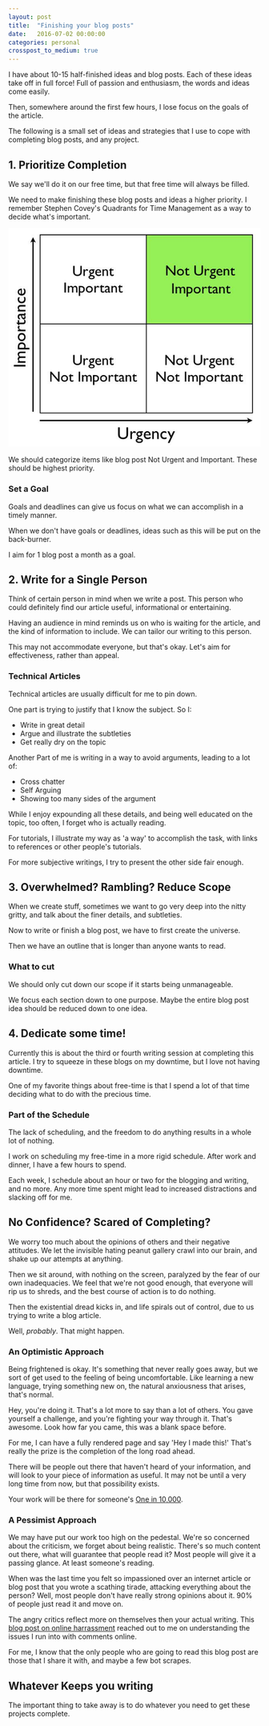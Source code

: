 ```yaml
---
layout: post
title:  "Finishing your blog posts"
date:   2016-07-02 00:00:00
categories: personal
crosspost_to_medium: true
---
```


I have about 10-15 half-finished ideas and blog posts. Each of these ideas take off in full force! Full of passion and enthusiasm, the words and ideas come easily.

Then, somewhere around the first few hours, I lose focus on the goals of the article.

The following is a small set of ideas and strategies that I use to cope with completing blog posts, and any project.


## 1. Prioritize Completion

We say we'll do it on our free time, but that free time will always be filled.

We need to make finishing these blog posts and ideas a higher priority. I remember Stephen Covey's Quadrants for Time Management as a way to decide what's important.

![Aim for Important and Not Urgent](/images/gtd_quadrant.jpg)

We should categorize items like blog post Not Urgent and Important. These should be highest priority.

### Set a Goal

Goals and deadlines can give us focus on what we can accomplish in a timely manner.

When we don't have goals or deadlines, ideas such as this will be put on the back-burner.

I aim for 1 blog post a month as a goal.



## 2. Write for a Single Person


Think of certain person in mind when we write a post. This person who could definitely find our article useful, informational or entertaining.

Having an audience in mind reminds us on who is waiting for the article, and the kind of information to include. We can tailor our writing to this person.

This may not accommodate everyone, but that's okay. Let's aim for effectiveness, rather than appeal.


### Technical Articles

Technical articles are usually difficult for me to pin down.

One part is trying to justify that I know the subject. So I:

* Write in great detail
* Argue and illustrate the subtleties
* Get really dry on the topic

Another Part of me is writing in a way to avoid arguments, leading to a lot of:

* Cross chatter
* Self Arguing
* Showing too many sides of the argument

While I enjoy expounding all these details, and being well educated on the topic, too often, I forget who is actually reading.

For tutorials, I illustrate my way as 'a way' to accomplish the task, with links to references or other people's tutorials.

For more subjective writings, I try to present the other side fair enough.



## 3. Overwhelmed? Rambling? Reduce Scope

When we create stuff, sometimes we want to go very deep into the nitty gritty, and talk about the finer details, and subtleties.

Now to write or finish a blog post, we have to first create the universe.

Then we have an outline that is longer than anyone wants to read.

### What to cut

We should only cut down our scope if it starts being unmanageable.

We focus each section down to one purpose. Maybe the entire blog post idea should be reduced down to one idea.



## 4. Dedicate some time!

Currently this is about the third or fourth writing session at completing this article. I try to squeeze in these blogs on my downtime, but I love not having downtime.

One of my favorite things about free-time is that I spend a lot of that time deciding what to do with the precious time.

### Part of the Schedule

The lack of scheduling, and the freedom to do anything results in a whole lot of nothing.

I work on scheduling my free-time in a more rigid schedule. After work and dinner, I have a few hours to spend.

Each week, I schedule about an hour or two for the blogging and writing, and no more. Any more time spent might lead to increased distractions and slacking off for me.

## No Confidence? Scared of Completing?

We worry too much about the opinions of others and their negative attitudes. We let the invisible hating peanut gallery crawl into our brain, and shake up our attempts at anything.

Then we sit around, with nothing on the screen, paralyzed by the fear of our own inadequacies. We feel that we're not good enough, that everyone will rip us to shreds, and the best course of action is to do nothing.

Then the existential dread kicks in, and life spirals out of control, due to us trying to write a blog article.

Well, *probably*. That might happen.

### An Optimistic Approach

Being frightened is okay. It's something that never really goes away, but we sort of get used to the feeling of being uncomfortable. Like learning a new language, trying something new on, the natural anxiousness that arises, that's normal.

Hey, you're doing it. That's a lot more to say than a lot of others. You gave yourself a challenge, and you're fighting your way through it. That's awesome. Look how far you came, this was a blank space before.

For me, I can have a fully rendered page and say 'Hey I made this!' That's really the prize is the completion of the long road ahead.

There will be people out there that haven't heard of your information, and will look to your piece of information as useful. It may not be until a very long time from now, but that possibility exists.

Your work will be there for someone's [One in 10,000](https://xkcd.com/1053/).

### A Pessimist Approach

We may have put our work too high on the pedestal. We're so concerned about the criticism, we forget about being realistic. There's so much content out there, what will guarantee that people read it? Most people will give it a passing glance. At least someone's reading. 

When was the last time you felt so impassioned over an internet article or blog post that you wrote a scathing tirade, attacking everything about the person? Well, most people don't have really strong opinions about it. 90% of people just read it and move on.

The angry critics reflect more on themselves then your actual writing. This [blog post on online harrassment](https://blog.codinghorror.com/they-have-to-be-monsters/) reached out to me on understanding the issues I run into with comments online.

For me, I know that the only people who are going to read this blog post are those that I share it with, and maybe a few bot scrapes.

Whatever Keeps you writing
--------------------------

The important thing to take away is to do whatever you need to get these projects complete.

